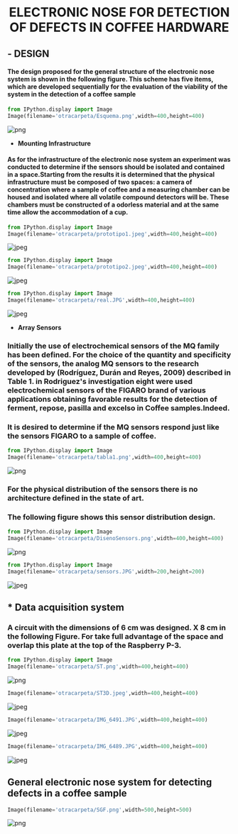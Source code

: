 # <h1><center>ELECTRONIC NOSE FOR DETECTION OF DEFECTS IN COFFEE HARDWARE</center></h1>


## **- DESIGN**
#### The design proposed for the general structure of the electronic nose system is shown in the following figure. This scheme has five items, which are developed sequentially for the evaluation of the viability of the system in the detection of a coffee sample



```python
from IPython.display import Image
Image(filename='otracarpeta/Esquema.png',width=400,height=400)
```




![png](output_2_0.png)



* **Mounting Infrastructure**
#### As for the infrastructure of the electronic nose system an experiment was conducted to determine if the sensors should be isolated and contained in a space.Starting from the results it is determined that the physical infrastructure must be composed of two spaces: a camera of concentration where a sample of coffee and a measuring chamber can be housed and isolated where all volatile compound detectors will be. These chambers must be constructed of a odorless material and at the same time allow the accommodation of a cup.


```python
from IPython.display import Image
Image(filename='otracarpeta/prototipo1.jpeg',width=400,height=400)
```




![jpeg](output_4_0.jpeg)




```python
from IPython.display import Image
Image(filename='otracarpeta/prototipo2.jpeg',width=400,height=400)
```




![jpeg](output_5_0.jpeg)




```python
from IPython.display import Image
Image(filename='otracarpeta/real.JPG',width=400,height=400)
```




![jpeg](output_6_0.jpeg)



* **Array Sensors**
### Initially the use of electrochemical sensors of the MQ family has been defined. For the choice of the quantity and specificity of the sensors, the analog MQ sensors to the research developed by (Rodríguez, Durán and Reyes, 2009) described in Table 1. in Rodriguez's investigation eight were used electrochemical sensors of the FIGARO brand of various applications obtaining favorable results for the detection of ferment, repose, pasilla and excelso in Coffee samples.Indeed. 
### It is desired to determine if the MQ sensors respond just like the sensors FIGARO to a sample of coffee.


```python
from IPython.display import Image
Image(filename='otracarpeta/tabla1.png',width=400,height=400)
```




![png](output_8_0.png)



### For the physical distribution of the sensors there is no architecture defined in the state of art.
### The following figure shows this sensor distribution design.


```python
from IPython.display import Image
Image(filename='otracarpeta/DisenoSensors.png',width=400,height=400)
```




![png](output_10_0.png)




```python
from IPython.display import Image
Image(filename='otracarpeta/sensors.JPG',width=200,height=200)
```




![jpeg](output_11_0.jpeg)



## * **Data acquisition system**
### A circuit with the dimensions of 6 cm was designed. X 8 cm in the following Figure. For take full advantage of the space and overlap this plate at the top of the Raspberry P-3.


```python
from IPython.display import Image
Image(filename='otracarpeta/ST.png',width=400,height=400)
```




![png](output_13_0.png)




```python
Image(filename='otracarpeta/ST3D.jpeg',width=400,height=400)
```




![jpeg](output_14_0.jpeg)




```python
Image(filename='otracarpeta/IMG_6491.JPG',width=400,height=400)
```




![jpeg](output_15_0.jpeg)




```python
Image(filename='otracarpeta/IMG_6489.JPG',width=400,height=400)
```




![jpeg](output_16_0.jpeg)



## **General electronic nose system for detecting defects in a coffee sample**


```python
Image(filename='otracarpeta/SGF.png',width=500,height=500)
```




![png](output_18_0.png)




```python

```
